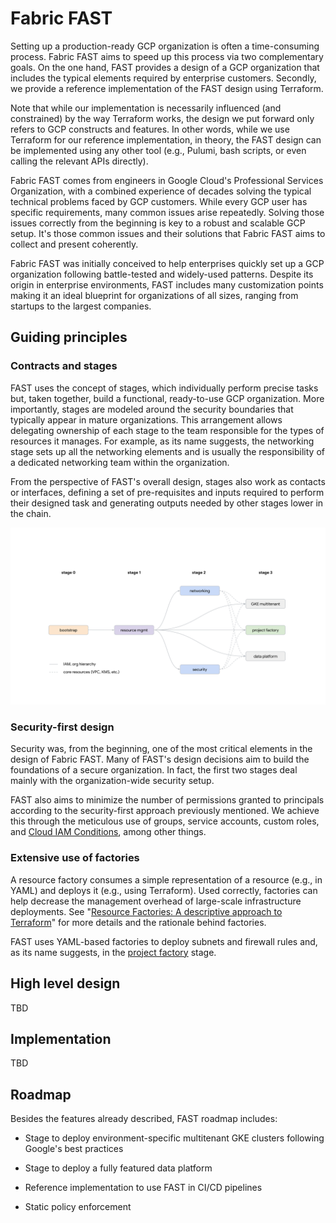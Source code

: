 # Fabric FAST

Setting up a production-ready GCP organization is often a time-consuming process. Fabric FAST aims to speed up this process via two complementary goals. On the one hand, FAST provides a design of a GCP organization that includes the typical elements required by enterprise customers. Secondly, we provide a reference implementation of the FAST design using Terraform.

Note that while our implementation is necessarily influenced (and constrained) by the way Terraform works, the design we put forward only refers to GCP constructs and features. In other words, while we use Terraform for our reference implementation, in theory, the FAST design can be implemented using any other tool (e.g., Pulumi, bash scripts, or even calling the relevant APIs directly).

Fabric FAST comes from engineers in Google Cloud's Professional Services Organization, with a combined experience of decades solving the typical technical problems faced by GCP customers. While every GCP user has specific requirements, many common issues arise repeatedly. Solving those issues correctly from the beginning is key to a robust and scalable GCP setup. It's those common issues and their solutions that Fabric FAST aims to collect and present coherently.

Fabric FAST was initially conceived to help enterprises quickly set up a GCP organization following battle-tested and widely-used patterns. Despite its origin in enterprise environments, FAST includes many customization points making it an ideal blueprint for organizations of all sizes, ranging from startups to the largest companies.

## Guiding principles

### Contracts and stages

FAST uses the concept of stages, which individually perform precise tasks but, taken together, build a functional, ready-to-use GCP organization. More importantly, stages are modeled around the security boundaries that typically appear in mature organizations. This arrangement allows delegating ownership of each stage to the team responsible for the types of resources it manages. For example, as its name suggests, the networking stage sets up all the networking elements and is usually the responsibility of a dedicated networking team within the organization.

From the perspective of FAST's overall design, stages also work as contacts or interfaces, defining a set of pre-requisites and inputs required to perform their designed task and generating outputs needed by other stages lower in the chain.

<p align="center" style="margin: 0; padding: 0;">
  <img src="./stages.svg" alt="Stages diagram">
</p>

### Security-first design

Security was, from the beginning, one of the most critical elements in the design of Fabric FAST. Many of FAST's design decisions aim to build the foundations of a secure organization. In fact, the first two stages deal mainly with the organization-wide security setup.

FAST also aims to minimize the number of permissions granted to principals according to the security-first approach previously mentioned. We achieve this through the meticulous use of groups, service accounts, custom roles, and [Cloud IAM Conditions](https://cloud.google.com/iam/docs/conditions-overview), among other things.

### Extensive use of factories

A resource factory consumes a simple representation of a resource (e.g., in YAML) and deploys it (e.g., using Terraform). Used correctly, factories can help decrease the management overhead of large-scale infrastructure deployments. See "[Resource Factories: A descriptive approach to Terraform](https://medium.com/google-cloud/resource-factories-a-descriptive-approach-to-terraform-581b3ebb59c)" for more details and the rationale behind factories.

FAST uses YAML-based factories to deploy subnets and firewall rules and, as its name suggests, in the [project factory](./stages/03-project-factory/) stage.

## High level design

TBD

## Implementation

TBD

## Roadmap

Besides the features already described, FAST roadmap includes:

* Stage to deploy environment-specific multitenant GKE clusters following Google's best practices

* Stage to deploy a fully featured data platform

* Reference implementation to use FAST in CI/CD pipelines

* Static policy enforcement
